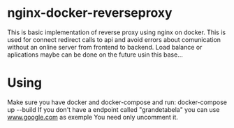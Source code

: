 # nginx-docker-reverseproxy

This is basic implementation of reverse proxy using nginx on docker. 
This is used for connect redirect calls to api and avoid errors about 
comunication without an online server from frontend to backend. 
Load balance or aplications maybe can be done on the future usin this base...

# Using 
Make sure you have docker and docker-compose and run: docker-compose up --build
If you don't have a endpoint called "grandetabela" you can use www.google.com as exemple
You need only uncomment it.

